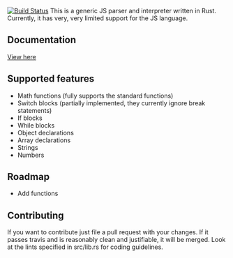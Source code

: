 [![Build Status](https://travis-ci.org/TopHattedCoder/rust_js.svg?branch=master)](https://travis-ci.org/TopHattedCoder/rust_js)
This is a generic JS parser and interpreter written in Rust. Currently, it has very, very limited support for the JS language.

Documentation
-------------
[View here](http://tophattedcoder.github.io/rust_js/doc/rust_js/index.html)

Supported features
------------------
+ Math functions (fully supports the standard functions)
+ Switch blocks (partially implemented, they currently ignore break statements)
+ If blocks
+ While blocks
+ Object declarations
+ Array declarations
+ Strings
+ Numbers

Roadmap
-------
+ Add functions

Contributing
------------
If you want to contribute just file a pull request with your changes. If it passes travis and is reasonably clean and justifiable, it will be merged. Look at the lints specified in src/lib.rs for coding guidelines.